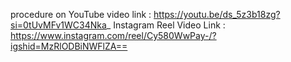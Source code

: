 procedure on YouTube video link : https://youtu.be/ds_5z3b18zg?si=0tUvMFv1WC34Nka_
Instagram Reel Video Link : https://www.instagram.com/reel/Cy580WwPay-/?igshid=MzRlODBiNWFlZA==
